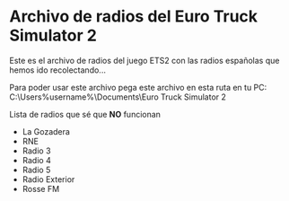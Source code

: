 # Archivo de radios del Euro Truck Simulator 2
Este es el archivo de radios del juego ETS2 con las radios españolas que hemos ido recolectando...

Para poder usar este archivo pega este archivo en esta ruta en tu PC:
C:\Users\%username%\Documents\Euro Truck Simulator 2

Lista de radios que sé que **NO** funcionan
- La Gozadera
- RNE
- Radio 3
- Radio 4
- Radio 5
- Radio Exterior
- Rosse FM

